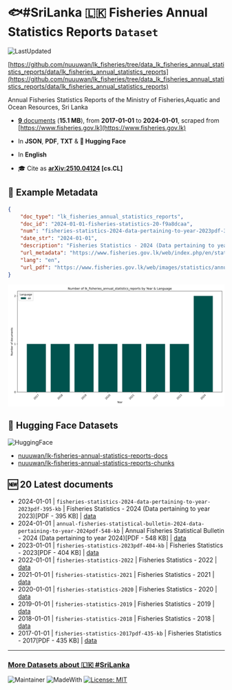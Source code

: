 # 🐟#SriLanka 🇱🇰 Fisheries Annual Statistics Reports `Dataset`

![LastUpdated](https://img.shields.io/badge/last_updated-2025--10--31_01:35:05-green)

[https://github.com/nuuuwan/lk_fisheries/tree/data_lk_fisheries_annual_statistics_reports/data/lk_fisheries_annual_statistics_reports](https://github.com/nuuuwan/lk_fisheries/tree/data_lk_fisheries_annual_statistics_reports/data/lk_fisheries_annual_statistics_reports)

Annual Fisheries Statistics Reports of the Ministry of Fisheries,Aquatic and Ocean Resources, Sri Lanka

- [**9** documents](https://github.com/nuuuwan/lk_fisheries/tree/data_lk_fisheries_annual_statistics_reports/data/lk_fisheries_annual_statistics_reports) (**15.1 MB**), from **2017-01-01** to **2024-01-01**, scraped from [https://www.fisheries.gov.lk](https://www.fisheries.gov.lk)

- In **JSON**, **PDF**, **TXT** & **🤗 Hugging Face**

- In **English**

- 🎓 Cite as **[arXiv:2510.04124](https://arxiv.org/abs/2510.04124) [cs.CL]**

## 📝 Example Metadata

```json
{
    "doc_type": "lk_fisheries_annual_statistics_reports",
    "doc_id": "2024-01-01-fisheries-statistics-20-f9a8dcaa",
    "num": "fisheries-statistics-2024-data-pertaining-to-year-2023pdf-395-kb",
    "date_str": "2024-01-01",
    "description": "Fisheries Statistics - 2024 (Data pertaining to year 2023)[PDF - 395 KB]",
    "url_metadata": "https://www.fisheries.gov.lk/web/index.php/en/statistics/annual-statistics-reports",
    "lang": "en",
    "url_pdf": "https://www.fisheries.gov.lk/web/images/statistics/annual_report/Fisheries_Statistics_-2024_compressed.pdf"
}
```

![Chart](https://raw.githubusercontent.com/nuuuwan/lk_fisheries/refs/heads/data_lk_fisheries_annual_statistics_reports/data/lk_fisheries_annual_statistics_reports/docs_by_year_and_lang.png)

## 🤗 Hugging Face Datasets

![HuggingFace](https://img.shields.io/badge/-HuggingFace-FDEE21?style=for-the-badge&logo=HuggingFace)

- [nuuuwan/lk-fisheries-annual-statistics-reports-docs](https://huggingface.co/datasets/nuuuwan/lk-fisheries-annual-statistics-reports-docs)
- [nuuuwan/lk-fisheries-annual-statistics-reports-chunks](https://huggingface.co/datasets/nuuuwan/lk-fisheries-annual-statistics-reports-chunks)

## 🆕 20 Latest documents

- 2024-01-01 | `fisheries-statistics-2024-data-pertaining-to-year-2023pdf-395-kb` | Fisheries Statistics - 2024 (Data pertaining to year 2023)[PDF - 395 KB] | [data](https://github.com/nuuuwan/lk_fisheries/tree/data_lk_fisheries_annual_statistics_reports/data/lk_fisheries_annual_statistics_reports/2020s/2024/2024-01-01-fisheries-statistics-20-f9a8dcaa)
- 2024-01-01 | `annual-fisheries-statistical-bulletin-2024-data-pertaining-to-year-2024pdf-548-kb` | Annual Fisheries Statistical Bulletin - 2024 (Data pertaining to year 2024)[PDF - 548 KB] | [data](https://github.com/nuuuwan/lk_fisheries/tree/data_lk_fisheries_annual_statistics_reports/data/lk_fisheries_annual_statistics_reports/2020s/2024/2024-01-01-annual-fisheries-statis-3847b716)
- 2023-01-01 | `fisheries-statistics-2023pdf-404-kb` | Fisheries Statistics - 2023[PDF - 404 KB] | [data](https://github.com/nuuuwan/lk_fisheries/tree/data_lk_fisheries_annual_statistics_reports/data/lk_fisheries_annual_statistics_reports/2020s/2023/2023-01-01-fisheries-statistics-20-8b496ed7)
- 2022-01-01 | `fisheries-statistics-2022` | Fisheries Statistics - 2022 | [data](https://github.com/nuuuwan/lk_fisheries/tree/data_lk_fisheries_annual_statistics_reports/data/lk_fisheries_annual_statistics_reports/2020s/2022/2022-01-01-fisheries-statistics-2022)
- 2021-01-01 | `fisheries-statistics-2021` | Fisheries Statistics - 2021 | [data](https://github.com/nuuuwan/lk_fisheries/tree/data_lk_fisheries_annual_statistics_reports/data/lk_fisheries_annual_statistics_reports/2020s/2021/2021-01-01-fisheries-statistics-2021)
- 2020-01-01 | `fisheries-statistics-2020` | Fisheries Statistics - 2020 | [data](https://github.com/nuuuwan/lk_fisheries/tree/data_lk_fisheries_annual_statistics_reports/data/lk_fisheries_annual_statistics_reports/2020s/2020/2020-01-01-fisheries-statistics-2020)
- 2019-01-01 | `fisheries-statistics-2019` | Fisheries Statistics - 2019 | [data](https://github.com/nuuuwan/lk_fisheries/tree/data_lk_fisheries_annual_statistics_reports/data/lk_fisheries_annual_statistics_reports/2010s/2019/2019-01-01-fisheries-statistics-2019)
- 2018-01-01 | `fisheries-statistics-2018` | Fisheries Statistics - 2018 | [data](https://github.com/nuuuwan/lk_fisheries/tree/data_lk_fisheries_annual_statistics_reports/data/lk_fisheries_annual_statistics_reports/2010s/2018/2018-01-01-fisheries-statistics-2018)
- 2017-01-01 | `fisheries-statistics-2017pdf-435-kb` | Fisheries Statistics - 2017[PDF - 435 KB] | [data](https://github.com/nuuuwan/lk_fisheries/tree/data_lk_fisheries_annual_statistics_reports/data/lk_fisheries_annual_statistics_reports/2010s/2017/2017-01-01-fisheries-statistics-20-108a3f9a)

---

### [More Datasets about 🇱🇰 #SriLanka](https://github.com/nuuuwan/lk_datasets)

![Maintainer](https://img.shields.io/badge/maintainer-nuuuwan-red)
![MadeWith](https://img.shields.io/badge/made_with-python-blue)
[![License: MIT](https://img.shields.io/badge/License-MIT-yellow.svg)](https://opensource.org/licenses/MIT)
